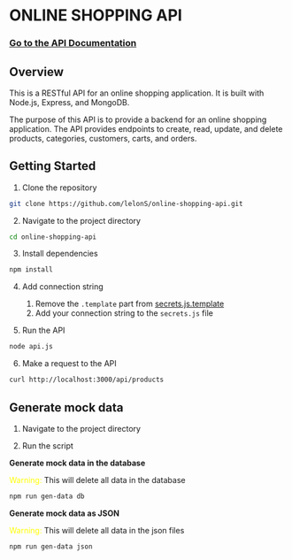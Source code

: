 # ONLINE SHOPPING API

### [Go to the API Documentation](/docs/index.md)

## Overview

This is a RESTful API for an online shopping application. It is built with Node.js, Express, and MongoDB.

The purpose of this API is to provide a backend for an online shopping application. The API provides endpoints to create, read, update, and delete products, categories, customers, carts, and orders.

## Getting Started

1. Clone the repository

```bash
git clone https://github.com/lelonS/online-shopping-api.git
```

2. Navigate to the project directory

```bash
cd online-shopping-api
```

3. Install dependencies

```bash
npm install
```

4. Add connection string
    1. Remove the `.template` part from [secrets.js.template](secrets.js.template)
    2. Add your connection string to the `secrets.js` file

5. Run the API

```bash	
node api.js
```

6. Make a request to the API

```bash
curl http://localhost:3000/api/products
```

## Generate mock data

1. Navigate to the project directory

2. Run the script



**Generate mock data in the database**

<span style="color:yellow">Warning:</span> This will delete all data in the database

```bash
npm run gen-data db
```

**Generate mock data as JSON**

<span style="color:yellow">Warning:</span> This will delete all data in the json files

```bash
npm run gen-data json
```
